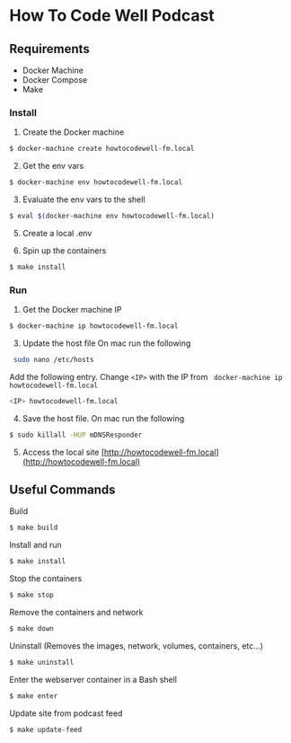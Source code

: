 # How To Code Well Podcast

## Requirements
- Docker Machine
- Docker Compose
- Make

### Install

1) Create the Docker machine
```bash
$ docker-machine create howtocodewell-fm.local
```

2) Get the env vars
```bash
$ docker-machine env howtocodewell-fm.local
```

3) Evaluate the env vars to the shell
```bash
$ eval $(docker-machine env howtocodewell-fm.local)
```
5) Create a local .env

6) Spin up the containers
```bash
$ make install
```

### Run
1) Get the Docker machine IP
```bash
$ docker-machine ip howtocodewell-fm.local
```
3) Update the host file
On mac run the following
```bash
 sudo nano /etc/hosts
```
Add the following entry.  Change `<IP>` with the IP from ` docker-machine ip howtocodewell-fm.local`
```bash
<IP> howtocodewell-fm.local
```
4) Save the host file.  On mac run the following
```bash
$ sudo killall -HUP mDNSResponder
```
5) Access the local site [http://howtocodewell-fm.local](http://howtocodewell-fm.local)

## Useful Commands
Build
```bash
$ make build
```
Install and run
```bash
$ make install
```
Stop the containers
```bash
$ make stop
```
Remove the containers and network
```bash
$ make down
```
Uninstall (Removes the images, network, volumes, containers, etc...)
```bash
$ make uninstall
```
Enter the webserver container in a Bash shell
```bash
$ make enter
```

Update site from podcast feed
```bash
$ make update-feed
```